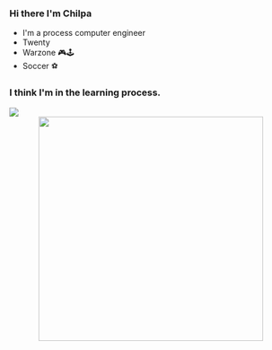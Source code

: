 ### Hi there I'm Chilpa

- I'm a process computer engineer 
- Twenty
- Warzone 🎮🕹
- Soccer ⚽

### I think I'm in the learning process.

<img src="https://img.shields.io/badge/-C%20&%20C++-659ad2?style=flat&logo=c%2B%2B&logoColor=ffffff"> 

<div align=center>
<img src="https://user-images.githubusercontent.com/87553596/190922462-3560b3f9-7723-491d-aea1-ae31063d4e51.jpg" width="400" height="400" />
</div>
